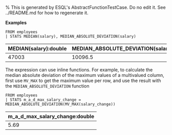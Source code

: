 % This is generated by ESQL's AbstractFunctionTestCase. Do no edit it. See ../README.md for how to regenerate it.

**Examples**

```esql
FROM employees
| STATS MEDIAN(salary), MEDIAN_ABSOLUTE_DEVIATION(salary)
```

| MEDIAN(salary):double | MEDIAN_ABSOLUTE_DEVIATION(salary):double |
| --- | --- |
| 47003 | 10096.5 |

The expression can use inline functions. For example, to calculate the median absolute deviation of the maximum values of a multivalued column, first use `MV_MAX` to get the maximum value per row, and use the result with the `MEDIAN_ABSOLUTE_DEVIATION` function

```esql
FROM employees
| STATS m_a_d_max_salary_change = MEDIAN_ABSOLUTE_DEVIATION(MV_MAX(salary_change))
```

| m_a_d_max_salary_change:double |
| --- |
| 5.69 |


